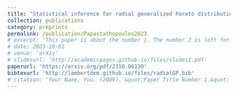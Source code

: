 ```yaml
---
title: "Statistical inference for radial generalized Pareto distributions and return sets in geometric extremes"
collection: publications
category: preprints
permalink: /publication/Papastathopoulos2023
# excerpt: 'This paper is about the number 1. The number 2 is left for future work.'
# date: 2023-10-01
# venue: 'arXiv'
# slidesurl: 'http://academicpages.github.io/files/slides1.pdf'
paperurl: 'https://arxiv.org/pdf/2310.06130'
bibtexurl: 'http://lambertdem.github.io/files/radialGP.bib'
# citation: 'Your Name, You. (2009). &quot;Paper Title Number 1.&quot; <i>Journal 1</i>. 1(1).'
---
```

<!-- The contents above will be part of a list of publications, if the user clicks the link for the publication than the contents of section will be rendered as a full page, allowing you to provide more information about the paper for the reader. When publications are displayed as a single page, the contents of the above "citation" field will automatically be included below this section in a smaller font. -->
